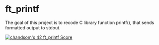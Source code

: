 # ft_printf
The goal of this project is to recode C library function printf(), that sends formatted output to stdout.

[![chandsom's 42 ft_printf Score](https://badge42.vercel.app/api/v2/cl1p1tqxp009409mnhy38ochf/project/2055676)](https://github.com/JaeSeoKim/badge42)
